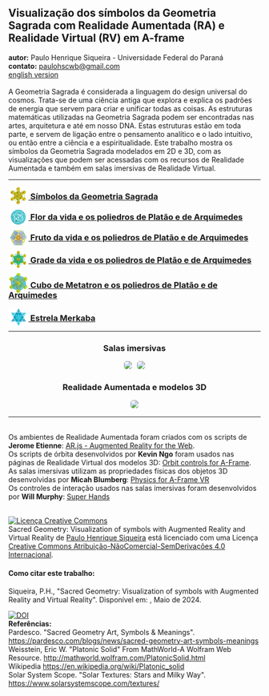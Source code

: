 <link rel="stylesheet" href="../scripts/style.css">
<meta charset="utf-8">
<link rel="icon" type="image/png" href="../symbols/vr/salas/imagens/icone.png">
<h2>Visualização dos símbolos da Geometria Sagrada com Realidade Aumentada (RA) e Realidade Virtual (RV) em A-frame</h2>
<b>autor:</b> Paulo Henrique Siqueira - Universidade Federal do Paraná
<br><b>contato:</b> <a href="#"> paulohscwb@gmail.com </a>
<br><a href="https://paulohscwb.github.io/SacredGeometry/">english version</a>
<br><br>A Geometria Sagrada é considerada a linguagem do design universal do cosmos. Trata-se de uma ciência antiga que explora e explica os padrões de energia que servem para criar e unificar todas as coisas. 
As estruturas matemáticas utilizadas na Geometria Sagrada podem ser encontradas nas artes, arquitetura e até em nosso DNA. Estas estruturas estão em toda parte, e servem de ligação entre o pensamento analítico e o lado intuitivo, ou então entre a ciência e a espiritualidade.
Este trabalho mostra os símbolos da Geometria Sagrada modelados em 2D e 3D, com as visualizações que podem ser acessadas com os recursos de Realidade Aumentada e também em salas imersivas de Realidade Virtual.
<hr>
<h3 style="margin-top:3px"><a target="_blank" href="../symbols/pt-br/"><img src="../symbols/ar/15A.png" style="margin-bottom:-10px" width="40"> Símbolos da Geometria Sagrada</a></h3>
<h3 style="margin-top:3px"><a target="_blank" href="../flower/pt-br/"><img src="../flower/ar/29A.png" style="margin-bottom:-10px" width="40"> Flor da vida e os poliedros de Platão e de Arquimedes</a></h3>
<h3 style="margin-top:3px"><a target="_blank" href="../fruit/pt-br/"><img src="../fruit/ar/45A.png" style="margin-bottom:-10px" width="40"> Fruto da vida e os poliedros de Platão e de Arquimedes</a></h3>
<h3 style="margin-top:3px"><a target="_blank" href="../grid/pt-br/"><img src="../grid/ar/58A.png" style="margin-bottom:-10px" width="40"> Grade da vida e os poliedros de Platão e de Arquimedes</a></h3>
<h3 style="margin-top:3px"><a target="_blank" href="../metatron/pt-br/"><img src="../metatron/ar/73A.png" style="margin-bottom:-10px" width="40"> Cubo de Metatron e os poliedros de Platão e de Arquimedes</a></h3>
<h3 style="margin-top:3px"><a target="_blank" href="../merkaba/pt-br/"><img src="../merkaba/ar/60A.png" style="margin-bottom:-10px" width="40"> Estrela Merkaba</a></h3>
<hr>
<h3 align="center">Salas imersivas</h3>
<p align="center"><img src="../symbols/vr/salas/videos/gs1.gif" style="max-width: 47%; border-radius:5px; margin-right:10px" loading="lazy"/><img src="../symbols/vr/salas/videos/gs2.gif" style="max-width: 47%; border-radius:5px;" loading="lazy"/></p>
<h3 align="center">Realidade Aumentada e modelos 3D</h3>
<p align="center"><img src="../symbols/ar/symbols.gif" style="max-width: 92%; border-radius:5px;" loading="lazy"/></p>
<hr>
<br>Os ambientes de Realidade Aumentada foram criados com os scripts de <b>Jerome Etienne</b>: <a href="https://github.com/jeromeetienne/AR.js" target="_blank"> AR.js - Augmented Reality for the Web</a>.
<br>Os scripts de órbita desenvolvidos por <b>Kevin Ngo</b> foram usados nas páginas de Realidade Virtual dos modelos 3D: <a href="https://github.com/supermedium/superframe/tree/master/components/orbit-controls/" target="_blank"> Orbit controls for A-Frame</a>.
<br>As salas imersivas utilizam as propriedades físicas dos objetos 3D desenvolvidas por <b>Micah Blumberg</b>: <a  href="https://github.com/c-frame/aframe-physics-system" target="_blank"> Physics for A-Frame VR</a>
<br>Os controles de interação usados nas salas imersivas foram desenvolvidos por <b>Will Murphy</b>: <a  href="https://github.com/c-frame/aframe-super-hands-component" target="_blank"> Super Hands</a>
<br>

<br><a rel="license" href="http://creativecommons.org/licenses/by-nc-nd/4.0/"><img alt="Licença Creative Commons" style="border-width:0" src="https://i.creativecommons.org/l/by-nc-nd/4.0/88x31.png" loading="lazy"/></a><br /><span xmlns:dct="http://purl.org/dc/terms/" property="dct:title">Sacred Geometry: Visualization of symbols with Augmented Reality and Virtual Reality</span> de <a xmlns:cc="http://creativecommons.org/ns#" href="https://paulohscwb.github.io/SacredGeometry/" property="cc:attributionName" rel="cc:attributionURL">Paulo Henrique Siqueira</a> está licenciado com uma Licença <a rel="license" href="http://creativecommons.org/licenses/by-nc-nd/4.0/">Creative Commons Atribuição-NãoComercial-SemDerivações 4.0 Internacional</a>.

<h4>Como citar este trabalho:</h4> 
<p>Siqueira, P.H., "Sacred Geometry: Visualization of symbols with Augmented Reality and Virtual Reality". Disponível em: <https://paulohscwb.github.io/SacredGeometry/>, Maio de 2024.</p>
<a target="_blank" href="https://doi.org/10.5281/zenodo.14502405"><img src="https://zenodo.org/badge/DOI/10.5281/zenodo.14502405.svg" alt="DOI"></a>
<br><b>Referências:</b>
<br>Pardesco. "Sacred Geometry Art, Symbols & Meanings". <a href="https://pardesco.com/blogs/news/sacred-geometry-art-symbols-meanings" target="_blank">https://pardesco.com/blogs/news/sacred-geometry-art-symbols-meanings</a>
<br>Weisstein, Eric W. "Platonic Solid" From MathWorld-A Wolfram Web Resource. <a href="http://mathworld.wolfram.com/PlatonicSolid.html" target="_blank">http://mathworld.wolfram.com/PlatonicSolid.html</a>
<br>Wikipedia <a href="https://en.wikipedia.org/wiki/en.wikipedia.org/wiki/Platonic_solid" target="_blank">https://en.wikipedia.org/wiki/Platonic_solid</a>
<br>Solar System Scope. "Solar Textures: Stars and Milky Way". <a href="http://dmccooey.com/polyhedra/" target="_blank">https://www.solarsystemscope.com/textures/</a>
